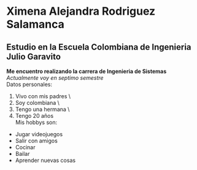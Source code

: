 # Ximena Alejandra Rodriguez Salamanca
## Estudio en la Escuela Colombiana de Ingenieria Julio Garavito
**Me encuentro realizando la carrera de Ingenieria de Sistemas** \
 _Actualmente voy en septimo semestre_\
 Datos personales:
 1. Vivo con mis padres \
 2. Soy colombiana \
 3. Tengo una hermana \
 4. Tengo 20 años \
 Mis hobbys son: 
 - Jugar videojuegos
 - Salir con amigos 
 - Cocinar
 - Bailar
 - Aprender nuevas cosas

 
